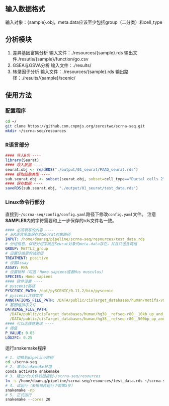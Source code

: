 ## 输入数据格式
输入对象：{sample}.obj，meta.data应该至少包括group（二分类）和cell_type

## 分析模块
1. 差异基因富集分析
  输入文件：./resources/{sample}.rds
  输出文件./resutls/{sample}/function/go.csv
2. GSEA与GSVA分析
  输入文件：./results/
3. 转录因子分析
	输入文件：./resources/{sample}.rds
	输出路径：./results/{sample}/scenic/

## 使用方法
### 配置程序
```bash
cd ~/
git clone https://github.com.cnpmjs.org/zerostwo/scrna-seq.git
mkdir ~/scrna-seq/resources
```
### R语言部分
```R
#### 导入R包 ----
library(Seurat)
#### 导入数据 ----
seurat.obj <- readRDS("./output/01_seurat/PAAD_seurat.rds")
#### 提取细胞类型 ----
sub.seurat.obj <- subset(seurat.obj, subset=cell_type=="Ductal cells 2")
#### 保存数据 ----
saveRDS(sub.seurat.obj, "./output/01_seurat/test_data.rds")
```

### Linux命令行部分
直接到`~/scrna-seq/config/config.yaml`路径下修改`config.yaml`文件。
注意**SAMPLES**内的字符需要和上一步保存的rds文件名一致。
```yaml
#### 必须填写的内容 ----
# 从R语言里面保存的Seurat对象路径
INPUT: /home/duansq/pipeline/scrna-seq/resources/test_data.rds
# 分组信息，保证分组字段在Seurat对象的meta.data存在，并且只包含两组
GROUP: METTL3_group
# 设置分组里的试验组
TREATMENT: positive
# 设置Assay
ASSAY: RNA
# 设置物种（可选：Homo sapiens或者Mus musculus）
SPECIES: Homo sapiens
#### 软件设置 ----
# pyscenic路径
PYSCENIC_PATH: /opt/pySCENIC/0.11.2/bin/pyscenic
# pyscenic注释文件
ANNOTATIONS_FILE_PATH: /DATA/public/cisTarget_databases/human/motifs-v9-nr.hgnc-m0.001-o0.0.tbl 
# 基因组排序文件
DATABASE_FILE_PATH: 
  /DATA/public/cisTarget_databases/human/hg38__refseq-r80__10kb_up_and_down_tss.mc9nr.feather
  /DATA/public/cisTarget_databases/human/hg38__refseq-r80__500bp_up_and_100bp_down_tss.mc9nr.feather
#### 可以选择性更改 ---- 
# 阈值
P_VALUE: 0.05
LOG2FC: 0.25
```

运行snakemake程序
```bash
# 1. 切换到pipeline路径
cd ~/scrna-seq
# 2. 激活snakemake环境
conda activate snakemake
# 3. 建立rds文件软链接到~/scrna-seq/resources
ln -s /home/duansq/pipeline/scrna-seq/resources/test_data.rds ~/scrna-seq/resources
# 4. 试运行（未报错再运行下面第5步）
snakemake -np
# 5. 正式运行
snakemake --cores 20
```